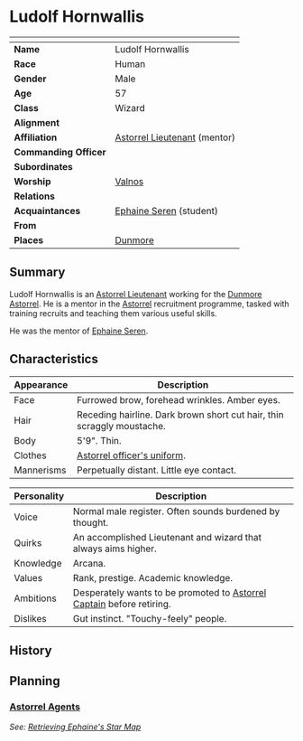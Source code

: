 # Ludolf Hornwallis

| []() | |
| --- | --- |
| **Name** | Ludolf Hornwallis |
| **Race** | Human |
| **Gender** | Male |
| **Age** | 57 |
| **Class** | Wizard |
| **Alignment** | |
| **Affiliation** | [Astorrel Lieutenant](../organisations/astorrel/ranks/astorrel-lieutenant.md) (mentor) |
| **Commanding Officer** | |
| **Subordinates** | |
| **Worship** | [Valnos](../gods/deities/valnos.md) |
| **Relations** | |
| **Acquaintances** | [Ephaine Seren](ephaine-seren.md) (student) |
| **From** | |
| **Places** | [Dunmore](../places/cities/dunmore.md) |

## Summary

Ludolf Hornwallis is an [Astorrel Lieutenant](../organisations/astorrel/ranks/astorrel-lieutenant.md) working for the [Dunmore](../places/cities/dunmore.md) [Astorrel](../organisations/astorrel/astorrel.md). He is a mentor in the [Astorrel](../organisations/astorrel/astorrel.md) recruitment programme, tasked with training recruits and teaching them various useful skills.

He was the mentor of [Ephaine Seren](ephaine-seren.md).

## Characteristics

| Appearance | Description |
| --- | --- |
| Face | Furrowed brow, forehead wrinkles. Amber eyes. |
| Hair | Receding hairline. Dark brown short cut hair, thin scraggly moustache. |
| Body | 5'9". Thin. |
| Clothes | [Astorrel officer's uniform](../organisations/astorrel/uniforms/astorrel-officers-uniform.md). |
| Mannerisms | Perpetually distant. Little eye contact. |

| Personality | Description |
| --- | --- |
| Voice | Normal male register. Often sounds burdened by thought. |
| Quirks | An accomplished Lieutenant and wizard that always aims higher. |
| Knowledge | Arcana. |
| Values | Rank, prestige. Academic knowledge. |
| Ambitions | Desperately wants to be promoted to [Astorrel Captain](../organisations/astorrel/ranks/astorrel-captain.md) before retiring. |
| Dislikes | Gut instinct. "Touchy-feely" people. |

## History

## Planning

### [Astorrel Agents](../campaigns/astorrel-agents/astorrel-agents.md)

*See: [Retrieving Ephaine's Star Map](../storylines/retrieving-ephaines-star-map.md)*
